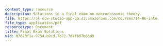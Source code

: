 ```yaml
---
content_type: resource
description: Solutions to a final exam on macroeconomic theory.
file: https://ol-ocw-studio-app-qa.s3.amazonaws.com/courses/14-06-intermediate-macroeconomic-theory-spring-2003/07673f1a9754b9cd7b727d4fb97b66d9_final_solutions.pdf
file_type: application/pdf
resourcetype: Document
title: Final Exam Solutions
uid: 07673f1a-9754-b9cd-7b72-7d4fb97b66d9
---
```

